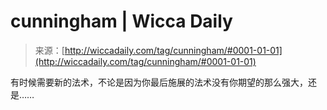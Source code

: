 <!--yml

category: 未分类

date: 2024-06-12 18:26:05

-->

# cunningham | Wicca Daily

> 来源：[http://wiccadaily.com/tag/cunningham/#0001-01-01](http://wiccadaily.com/tag/cunningham/#0001-01-01)

有时候需要新的法术，不论是因为你最后施展的法术没有你期望的那么强大，还是……
